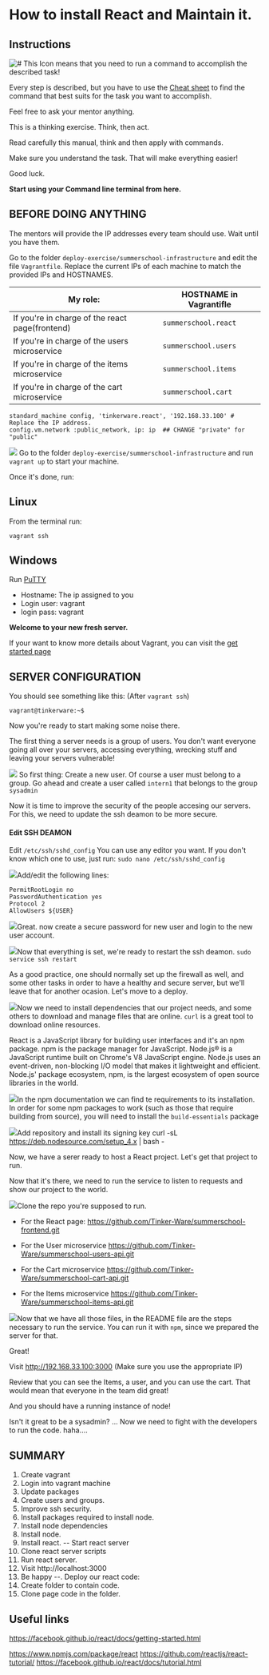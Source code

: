 # How to install React and Maintain it.

## Instructions

![#](https://a.fsdn.com/allura/p/cmdrevd/icon)
This Icon means that you need to run a command to accomplish the described task!

Every step is described, but you have to use the [Cheat sheet](https://github.com/Tinker-Ware/blog-posts/blob/summerschool/2016/07/react_sysadmin_commands.md)
to find the command that best suits for the task you want to accomplish.

Feel free to ask your mentor anything.

This is a thinking exercise. Think, then act.

Read carefully this manual, think and then apply with commands.

Make sure you understand the task. That will make everything easier!

Good luck.


**Start using your Command line terminal from here.**

BEFORE DOING ANYTHING
---

The mentors will provide the IP addresses every team should use. Wait until you have them.

Go to the folder `deploy-exercise/summerschool-infrastructure` and edit the file `Vagrantfile`.
Replace the current IPs of each machine to match the provided IPs and HOSTNAMES.

**My role:** | HOSTNAME in Vagrantifle
-------------|----------
If you're in charge of the react page(frontend) | `summerschool.react`
If you're in charge of the users microservice | `summerschool.users`
If you're in charge of the items microservice | `summerschool.items`
If you're in charge of the cart microservice | `summerschool.cart`


```
standard_machine config, 'tinkerware.react', '192.168.33.100' # Replace the IP address.
config.vm.network :public_network, ip: ip  ## CHANGE "private" for "public"
```

![](https://a.fsdn.com/allura/p/cmdrevd/icon) Go to the folder `deploy-exercise/summerschool-infrastructure` and run `vagrant up` to start your machine.

Once it's done, run:

Linux
---
From the terminal run:

```
vagrant ssh
```

Windows
---
Run [PuTTY](http://www.chiark.greenend.org.uk/~sgtatham/putty/download.html)

  - Hostname: The ip assigned to you
  - Login user: vagrant
  - login pass: vagrant


**Welcome to your new fresh server.**

If your want to know more details about Vagrant, you can visit
the [get started page](https://www.vagrantup.com/docs/getting-started/)


## SERVER CONFIGURATION

You should see something like this: (After `vagrant ssh`)

```
vagrant@tinkerware:~$
```

Now you're ready to start making some noise there.

The first thing a server needs is a group of users. You don't want everyone
going all over your servers, accessing everything, wrecking stuff and leaving
your servers vulnerable!

![](https://a.fsdn.com/allura/p/cmdrevd/icon) So first thing: Create a new user. Of course a user must belong to a group.
Go ahead and create a user called `intern1` that belongs to the group `sysadmin`

Now it is time to improve the security of the people accesing our servers.
For this, we need to update the ssh deamon to be more secure.

#### Edit SSH DEAMON
Edit `/etc/ssh/sshd_config`
You can use any editor you want. If you don't know which one to use, just run:
`sudo nano /etc/ssh/sshd_config`

![](https://a.fsdn.com/allura/p/cmdrevd/icon)Add/edit the following lines:
```
PermitRootLogin no
PasswordAuthentication yes
Protocol 2
AllowUsers ${USER}
```

![](https://a.fsdn.com/allura/p/cmdrevd/icon)Great. now create a secure password for new user and login to the new user
account.

![](https://a.fsdn.com/allura/p/cmdrevd/icon)Now that everything is set, we're ready to restart the ssh deamon.
`sudo service ssh restart`

As a good practice, one should normally set up the firewall as well, and
some other tasks in order to have a healthy and secure server, but we'll
leave that for another ocasion. Let's move to a deploy.

![](https://a.fsdn.com/allura/p/cmdrevd/icon)Now we need to install dependencies that our project needs, and some others
to download and manage files that are online.
`curl` is a great tool to download online resources.

React is a JavaScript library for building user interfaces and it's an
npm package. npm is the package manager for JavaScript.
Node.js® is a JavaScript runtime built on Chrome's V8 JavaScript engine.
Node.js uses an event-driven, non-blocking I/O model that makes it lightweight
and efficient. Node.js' package ecosystem, npm, is the largest ecosystem of
open source libraries in the world.

![](https://a.fsdn.com/allura/p/cmdrevd/icon)In the npm documentation we can find te requirements to its installation.
In order for some npm packages to work (such as those that require building
from source), you will need to install the `build-essentials` package

![](https://a.fsdn.com/allura/p/cmdrevd/icon)Add repository and install its signing key
curl -sL https://deb.nodesource.com/setup_4.x | bash -

Now, we have a serer ready to host a React project.
Let's get that project to run.

Now that it's there, we need to run the service to listen to requests
and show our project to the world.

![](https://a.fsdn.com/allura/p/cmdrevd/icon)Clone the repo you're supposed to run.

- For the React page: https://github.com/Tinker-Ware/summerschool-frontend.git

- For the User microservice https://github.com/Tinker-Ware/summerschool-users-api.git

- For the Cart microservice https://github.com/Tinker-Ware/summerschool-cart-api.git

- For the Items microservice https://github.com/Tinker-Ware/summerschool-items-api.git


![](https://a.fsdn.com/allura/p/cmdrevd/icon)Now that we have all those files, in the README file are the steps
necessary to run the service. You can run it with `npm`, since we prepared
the server for that.

Great!

Visit http://192.168.33.100:3000 (Make sure you use the appropriate IP)

Review that you can see the Items, a user, and you can use the cart.
That would mean that everyone in the team did great!

And you should have a running instance of node!

Isn't it great to be a sysadmin? ... Now we need to fight with the developers
to run the code. haha....



SUMMARY
---

1. Create vagrant
2. Login into vagrant machine
4. Update packages
5. Create users and groups.
6. Improve ssh security.
7. Install packages required to install node.
8. Install node dependencies
9. Install node.
10. Install react.
-- Start react server
11. Clone react server scripts
12. Run react server.
13. Visit http://localhost:3000
14. Be happy
--. Deploy our react code:
15. Create folder to contain code.
16. Clone page code in the folder.


Useful links
---

https://facebook.github.io/react/docs/getting-started.html

https://www.npmjs.com/package/react
https://github.com/reactjs/react-tutorial/
https://facebook.github.io/react/docs/tutorial.html
